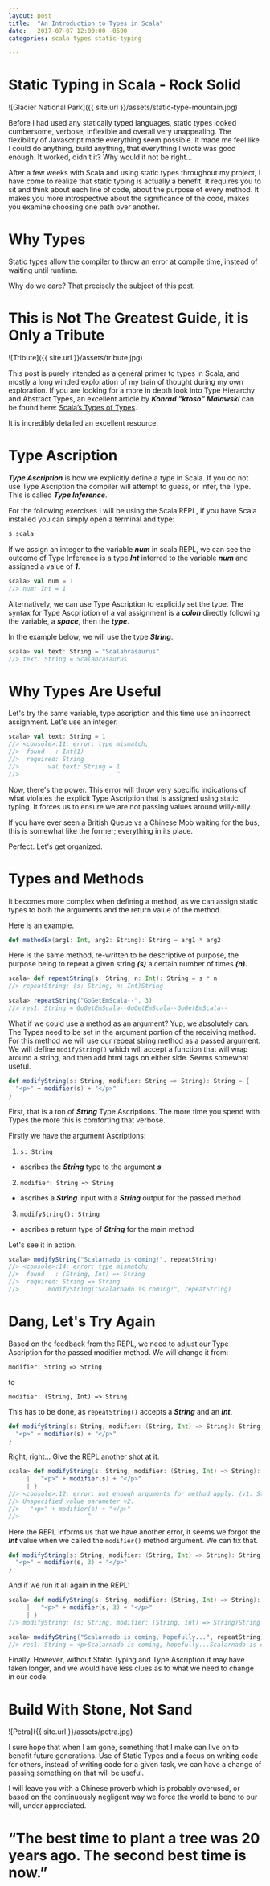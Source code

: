 ```yaml
---
layout: post
title:  "An Introduction to Types in Scala"
date:   2017-07-07 12:00:00 -0500
categories: scala types static-typing 

---
```


# Static Typing in Scala - Rock Solid

![Glacier National Park]({{ site.url }}/assets/static-type-mountain.jpg)

Before I had used any statically typed languages, static types looked cumbersome, verbose, inflexible and overall very unappealing. The flexibility of Javascript made everything seem possible.  It made me feel like I could do anything, build anything, that everything I wrote was good enough.  It worked, didn't it? Why would it not be right...

After a few weeks with Scala and using static types throughout my project, I have come to realize that static typing is actually a benefit.  It requires you to sit and think about each line of code, about the purpose of every method.  It makes you more introspective about the significance of the code, makes you examine choosing one path over another.

# Why Types

Static types allow the compiler to throw an error at compile time, instead of waiting until runtime.  

Why do we care? That precisely the subject of this post.

# This is Not The Greatest Guide, it is Only a Tribute

![Tribute]({{ site.url }}/assets/tribute.jpg)

This post is purely intended as a general primer to types in Scala, and mostly a long winded exploration of my train of thought during my own exploration.  If you are looking for a more in depth look into Type Hierarchy and Abstract Types, an excellent article by ***Konrad "ktoso" Malawski*** can be found here: [Scala’s Types of Types][scalatypeoftypes].

It is incredibly detailed an excellent resource.

# Type Ascription
***Type Ascription*** is how we explicitly define a type in Scala.  If you do not use Type Ascription the compiler will attempt to guess, or infer, the Type. This is called ***Type Inference***.

For the following exercises I will be using the Scala REPL, if you have Scala installed you can simply open a terminal and type: 

``` bash
$ scala
```

If we assign an integer to the variable ***num*** in scala REPL, we can see the outcome of Type Inference is a type ***Int*** inferred to the variable ***num*** and assigned a value of ***1***.

``` scala
scala> val num = 1
//> num: Int = 1
```

Alternatively, we can use Type Ascription to explicitly set the type. The syntax for Type Ascpription of a val assignment is a ***colon*** directly following the variable, a ***space***, then the ***type***.

In the example below, we will use the type ***String***.

``` scala 
scala> val text: String = "Scalabrasaurus"
//> text: String = Scalabrasaurus
```

# Why Types Are Useful

Let's try the same variable, type ascription and this time use an incorrect assignment. Let's use an integer.

``` scala
scala> val text: String = 1
//> <console>:11: error: type mismatch;
//>  found   : Int(1)
//>  required: String
//>        val text: String = 1
//>                           ^
``` 

Now, there's the power. This error will throw very specific indications of what violates the explicit Type Ascription that is assigned using static typing.  It forces us to ensure we are not passing values around willy-nilly.  

If you have ever seen a British Queue vs a Chinese Mob waiting for the bus, this is somewhat like the former; everything in its place. 

Perfect.  Let's get organized.  

# Types and Methods

It becomes more complex when defining a method, as we can assign static types to both the arguments and the return value of the method.  

Here is an example.

``` scala 
def methodEx(arg1: Int, arg2: String): String = arg1 * arg2
```

Here is the same method, re-written to be descriptive of purpose, the purpose being to repeat a given string ***(s)*** a certain number of times ***(n).***

``` scala 
scala> def repeatString(s: String, n: Int): String = s * n
//> repeatString: (s: String, n: Int)String

scala> repeatString("GoGetEmScala--", 3)
//> res1: String = GoGetEmScala--GoGetEmScala--GoGetEmScala--
```

What if we could use a method as an argument? Yup, we absolutely can. The Types need to be set in the argument portion of the receiving method. For this method we will use our repeat string method as a passed argument.  We will define ```modifyString()``` which will accept a function that will wrap around a string, and then add html tags on either side.  Seems somewhat useful.

``` scala
def modifyString(s: String, modifier: String => String): String = {
  "<p>" + modifier(s) + "</p>"
}
```

First, that is a ton of ***String*** Type Ascriptions. The more time you spend with Types the more this is comforting that verbose.

Firstly we have the argument Ascriptions:

1. ```s: String``` 
- ascribes the ***String*** type to the argument ***s***
2. ```modifier: String => String```
- ascribes a ***String*** input with a ***String*** output for the passed method
3. ```modifyString(): String``` 
- ascribes a return type of ***String*** for the main method

Let's see it in action.
``` scala
scala> modifyString("Scalarnado is coming!", repeatString)
//> <console>:14: error: type mismatch;
//>  found   : (String, Int) => String
//>  required: String => String
//>        modifyString("Scalarnado is coming!", repeatString)
```

# Dang, Let's Try Again

Based on the feedback from the REPL, we need to adjust our Type Ascription for the passed modifier method. We will change it from:

```modifier: String => String```

to

```modifier: (String, Int) => String```

This has to be done, as ```repeatString()``` accepts a ***String*** and an ***Int***.

``` scala
def modifyString(s: String, modifier: (String, Int) => String): String = {
  "<p>" + modifier(s) + "</p>"
}
```

Right, right... Give the REPL another shot at it.

``` scala 
scala> def modifyString(s: String, modifier: (String, Int) => String): String = {
     |   "<p>" + modifier(s) + "</p>"
     | }
//> <console>:12: error: not enough arguments for method apply: (v1: String, v2: Int)//> //> String in trait Function2.
//> Unspecified value parameter v2.
//>   "<p>" + modifier(s) + "</p>"
//>                   ^
```
Here the REPL informs us that we have another error, it seems we forgot the ***Int*** value when we called the ```modifier()``` method argument.  We can fix that.

``` scala
def modifyString(s: String, modifier: (String, Int) => String): String = {
  "<p>" + modifier(s, 3) + "</p>"
}
``` 

And if we run it all again in the REPL:

``` scala 
scala> def modifyString(s: String, modifier: (String, Int) => String): String = {
     |   "<p>" + modifier(s, 3) + "</p>"
     | }
//> modifyString: (s: String, modifier: (String, Int) => String)String

scala> modifyString("Scalarnado is coming, hopefully...", repeatString)
//> res1: String = <p>Scalarnado is coming, hopefully...Scalarnado is coming, hopefully...Scalarnado is coming, hopefully...</p>
```

Finally.  However, without Static Typing and Type Ascription it may have taken longer, and we would have less clues as to what we need to change in our code.  

# Build With Stone, Not Sand

![Petra]({{ site.url }}/assets/petra.jpg)

I sure hope that when I am gone, something that I make can live on to benefit future generations.  Use of Static Types and a focus on writing code for others, instead of writing code for a given task, we can have a change of passing something on that will be useful. 

I will leave you with a Chinese proverb which is probably overused, or based on the continuously negligent way we force the world to bend to our will, under appreciated. 

# “The best time to plant a tree was 20 years ago. The second best time is now.”






















[scalatypeoftypes]: http://ktoso.github.io/scala-types-of-types/